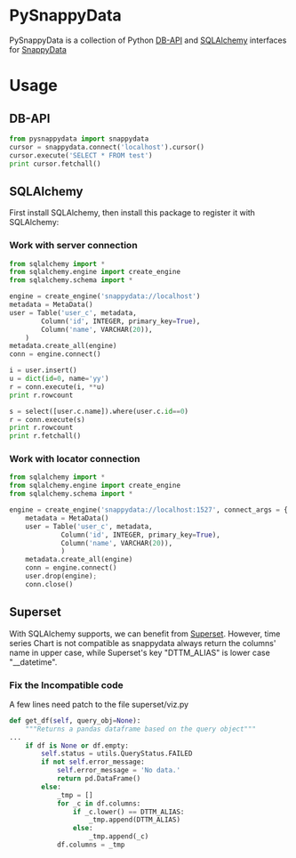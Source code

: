 PySnappyData
===

PySnappyData is a collection of Python [DB-API](http://www.python.org/dev/peps/pep-0249/) and [SQLAlchemy](http://www.sqlalchemy.org/) interfaces for [SnappyData](https://www.snappydata.io/)

# Usage

## DB-API

``` python
from pysnappydata import snappydata
cursor = snappydata.connect('localhost').cursor()
cursor.execute('SELECT * FROM test')
print cursor.fetchall()
```

## SQLAlchemy

First install SQLAlchemy, then install this package to register it with SQLAlchemy:

### Work with server connection

``` python
from sqlalchemy import *
from sqlalchemy.engine import create_engine
from sqlalchemy.schema import *

engine = create_engine('snappydata://localhost')
metadata = MetaData()
user = Table('user_c', metadata,
        Column('id', INTEGER, primary_key=True),
        Column('name', VARCHAR(20)),
    )
metadata.create_all(engine)
conn = engine.connect()

i = user.insert()
u = dict(id=0, name='yy')
r = conn.execute(i, **u)
print r.rowcount

s = select([user.c.name]).where(user.c.id==0)
r = conn.execute(s)
print r.rowcount
print r.fetchall()
```
### Work with locator connection

``` python
from sqlalchemy import *
from sqlalchemy.engine import create_engine
from sqlalchemy.schema import *

engine = create_engine('snappydata://localhost:1527', connect_args = {'locator':True})
    metadata = MetaData()
    user = Table('user_c', metadata,
             Column('id', INTEGER, primary_key=True),
             Column('name', VARCHAR(20)),
             )
    metadata.create_all(engine)
    conn = engine.connect()
    user.drop(engine);
    conn.close()
```

## Superset

With SQLAlchemy supports, we can benefit from [Superset](https://github.com/apache/incubator-superset). However, time series Chart is not compatible as snappydata always return the columns' name in upper case, while Superset's key "DTTM_ALIAS" is lower case "__datetime".


### Fix the Incompatible code


A few lines need patch to the file superset/viz.py

``` python
def get_df(self, query_obj=None):
    """Returns a pandas dataframe based on the query object"""
...
    if df is None or df.empty:
        self.status = utils.QueryStatus.FAILED
        if not self.error_message:
            self.error_message = 'No data.'
            return pd.DataFrame() 
        else:
            _tmp = []
            for _c in df.columns:
                if _c.lower() == DTTM_ALIAS:
                    _tmp.append(DTTM_ALIAS)
                else:
                    _tmp.append(_c)
            df.columns = _tmp
```

